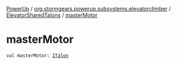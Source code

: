 [PowerUp](../../index.md) / [org.stormgears.powerup.subsystems.elevatorclimber](../index.md) / [ElevatorSharedTalons](index.md) / [masterMotor](./master-motor.md)

# masterMotor

`val masterMotor: `[`ITalon`](../../org.stormgears.utils.talons/-i-talon/index.md)